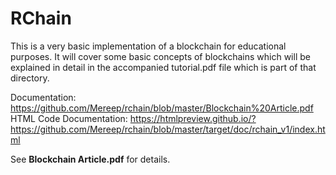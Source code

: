 # RChain
This is a very basic implementation of a blockchain for educational purposes. It will cover some basic concepts
of blockchains which will be explained in detail in the accompanied tutorial.pdf file which is part of that directory.

Documentation: https://github.com/Mereep/rchain/blob/master/Blockchain%20Article.pdf
HTML Code Documentation: https://htmlpreview.github.io/?https://github.com/Mereep/rchain/blob/master/target/doc/rchain_v1/index.html

See **Blockchain Article.pdf** for details.
